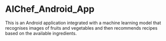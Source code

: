 # AIChef_Android_App
This is an Android application integrated with a machine learning model that recognises images of fruits and vegetables and then recommends recipes based on the available ingredients.
